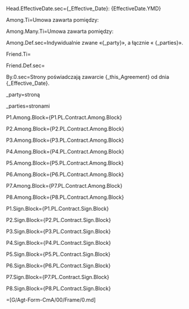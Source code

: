 Head.EffectiveDate.sec={_Effective_Date}: {EffectiveDate.YMD}

Among.Ti=Umowa zawarta pomiędzy:

Among.Many.Ti=Umowa zawarta pomiędzy:

Among.Def.sec=Indywidualnie zwane «{_party}», a łącznie « {_parties}».

Friend.Ti=

Friend.Def.sec=

By.0.sec=Strony poświadczają zawarcie {_this_Agreement} od dnia {_Effective_Date}.

_party=stroną

_parties=stronami

P1.Among.Block={P1.PL.Contract.Among.Block}

P2.Among.Block={P2.PL.Contract.Among.Block}

P3.Among.Block={P3.PL.Contract.Among.Block}

P4.Among.Block={P4.PL.Contract.Among.Block}

P5.Among.Block={P5.PL.Contract.Among.Block}

P6.Among.Block={P6.PL.Contract.Among.Block}

P7.Among.Block={P7.PL.Contract.Among.Block}

P8.Among.Block={P8.PL.Contract.Among.Block}

P1.Sign.Block={P1.PL.Contract.Sign.Block}

P2.Sign.Block={P2.PL.Contract.Sign.Block}

P3.Sign.Block={P3.PL.Contract.Sign.Block}

P4.Sign.Block={P4.PL.Contract.Sign.Block}

P5.Sign.Block={P5.PL.Contract.Sign.Block}

P6.Sign.Block={P6.PL.Contract.Sign.Block}

P7.Sign.Block={P7.PL.Contract.Sign.Block}

P8.Sign.Block={P8.PL.Contract.Sign.Block}

=[G/Agt-Form-CmA/00/Frame/0.md]
